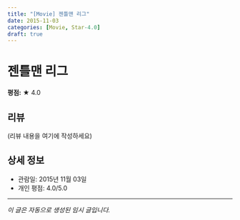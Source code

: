 ```yaml
---
title: "[Movie] 젠틀맨 리그"
date: 2015-11-03
categories: [Movie, Star-4.0]
draft: true
---
```


# 젠틀맨 리그

**평점:** ★ 4.0

## 리뷰

(리뷰 내용을 여기에 작성하세요)

## 상세 정보

- 관람일: 2015년 11월 03일
- 개인 평점: 4.0/5.0

---

*이 글은 자동으로 생성된 임시 글입니다.*
